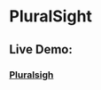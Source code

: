 # PluralSight

### <h2>Live Demo:</h2> <h3 target="_blanck">[Pluralsigh](https://hilla10.github.io/Pluralsight-Sign-In/)</h3>
